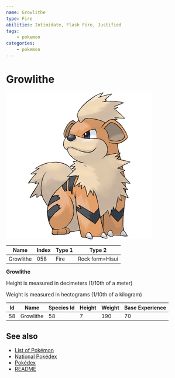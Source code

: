 ```yaml
---
name: Growlithe
type: Fire
abilities: Intimidate, Flash Fire, Justified
tags:
    - pokemon
categories:
    - pokemon
---
```


# Growlithe


![Growlithe](images/058.png)

| **Name** | **Index** | **Type 1** | **Type 2** |
|----|----|----|----|
| Growlithe | 058 | Fire | Rock form=Hisui  |

**Growlithe** 


Height is measured in decimeters (1/10th of a meter)

Weight is measured in hectograms (1/10th of a kilogram)

| **Id** | **Name** | **Species Id** | **Height** | **Weight** | **Base Experience** |
|--------|----------|----------------|------------|------------|---------------------|
| 58 | Growlithe | 58 | 7 | 190 | 70 |


## See also

- [List of Pokémon](../pokemon.md)
- [National Pokédex](../national_pokedex.md)
- [Pokédex](../pokedex.md)
- [README](../README.md)
